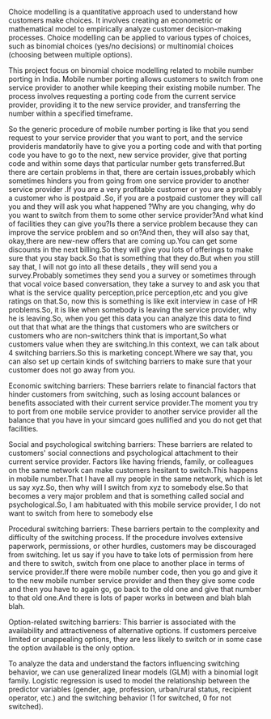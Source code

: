 Choice modelling is a quantitative approach used to understand how customers make choices. It involves creating an econometric or mathematical model to empirically analyze customer decision-making processes. Choice modelling can be applied to various types of choices, such as binomial choices (yes/no decisions) or multinomial choices (choosing between multiple options).

This project focus  on binomial choice modelling related to mobile number porting in India. Mobile number porting allows customers to switch from one service provider to another while keeping their existing mobile number. The process involves requesting a porting code from the current service provider, providing it to the new service provider, and transferring the number within a specified timeframe.


So the generic procedure of  mobile number porting is like that you send request to your service provider that you want to port, and the service provideris mandatorily have to give you a porting code and with that porting code you have to go to the next, new service provider, give that porting code and within some days that particular number gets transferred.But there are certain problems in that, there are certain issues,probably which sometimes hinders you from going from one service provider to another service provider .If you are a very profitable customer or you are a probably a customer who is postpaid .So, if you are a postpaid customer they will call you and they will ask you what happened ?Why are you changing, why do you want to switch from them  to some other service provider?And what kind of facilities they can give you?Is there a service problem because they can improve the service problem and so on?And then, they will also say that, okay,there are new-new offers that are coming up.You can get some discounts in the next billing.So they will give you lots of offerings to make sure that you stay back.So that is something that they do.But when you still say that, I will not go into all these details , they will send you a survey.Probably sometimes they send you a survey or sometimes through that vocal voice based conversation, they take a survey to and ask you that what is the service quality perception,price perception,etc and you give ratings on that.So, now this is something is like exit interview in case of HR problems.So, it is like when somebody is leaving the service provider, why he is leaving.So, when you get this data you can analyze this data to find out that that what are the things that customers who are switchers or customers who are non-switchers think that is important,So what customers value when they are switching.In this context, we can talk about 4 switching barriers.So this is marketing concept.Where we say that, you can also set up certain kinds of switching barriers to make sure that your customer does not go away from you.

Economic switching barriers: These barriers relate to financial factors that hinder customers from switching, such as losing account balances or benefits associated with their current service provider.The moment you try to port from one mobile service provider to another service provider all the balance that you have in your simcard goes nullified and you do not get that facilities.

Social and psychological switching barriers: These barriers are related to customers' social connections and psychological attachment to their current service provider. Factors like having friends, family, or colleagues on the same network can make customers hesitant to switch.This happens in mobile number.That I have all my people in the same network, which is let us say xyz.So, then why will I switch from xyz to somebody else.So that becomes a very major problem and that is something called social and psychological.So, I am habituated with this mobile service provider, I do not want to switch from here to somebody else

Procedural switching barriers: These barriers pertain to the complexity and difficulty of the switching process. If the procedure involves extensive paperwork, permissions, or other hurdles, customers may be discouraged from switching. let us say if you have to take lots of permission from here and there to switch, switch from one place to another place in terms of service provider.If there were mobile number code, then you go and give it to the new mobile number service provider and then they give some code and then you have to again go, go back to the old one and give that number to that old one.And there is lots of paper works in between and blah blah blah.

Option-related switching barriers: This barrier is associated with the availability and attractiveness of alternative options. If customers perceive limited or unappealing options, they are less likely to switch or in some case the option available is the only option.


To analyze the data and understand the factors influencing switching behavior, we can use generalized linear models (GLM) with a binomial logit family. Logistic regression is used to model the relationship between the predictor variables (gender, age, profession, urban/rural status, recipient operator, etc.) and the switching behavior (1 for switched, 0 for not switched).

